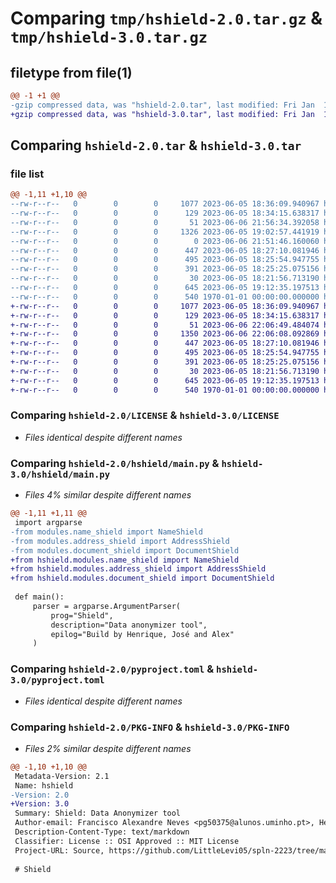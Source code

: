 # Comparing `tmp/hshield-2.0.tar.gz` & `tmp/hshield-3.0.tar.gz`

## filetype from file(1)

```diff
@@ -1 +1 @@
-gzip compressed data, was "hshield-2.0.tar", last modified: Fri Jan  1 00:00:00 2016, max compression
+gzip compressed data, was "hshield-3.0.tar", last modified: Fri Jan  1 00:00:00 2016, max compression
```

## Comparing `hshield-2.0.tar` & `hshield-3.0.tar`

### file list

```diff
@@ -1,11 +1,10 @@
--rw-r--r--   0        0        0     1077 2023-06-05 18:36:09.940967 hshield-2.0/LICENSE
--rw-r--r--   0        0        0      129 2023-06-05 18:34:15.638317 hshield-2.0/README.md
--rw-r--r--   0        0        0       51 2023-06-06 21:56:34.392058 hshield-2.0/hshield/__init__.py
--rw-r--r--   0        0        0     1326 2023-06-05 19:02:57.441919 hshield-2.0/hshield/main.py
--rw-r--r--   0        0        0        0 2023-06-06 21:51:46.160060 hshield-2.0/hshield/modules/__init__.py
--rw-r--r--   0        0        0      447 2023-06-05 18:27:10.081946 hshield-2.0/hshield/modules/address_shield.py
--rw-r--r--   0        0        0      495 2023-06-05 18:25:54.947755 hshield-2.0/hshield/modules/document_shield.py
--rw-r--r--   0        0        0      391 2023-06-05 18:25:25.075156 hshield-2.0/hshield/modules/name_shield.py
--rw-r--r--   0        0        0       30 2023-06-05 18:21:56.713190 hshield-2.0/hshield/text.txt
--rw-r--r--   0        0        0      645 2023-06-05 19:12:35.197513 hshield-2.0/pyproject.toml
--rw-r--r--   0        0        0      540 1970-01-01 00:00:00.000000 hshield-2.0/PKG-INFO
+-rw-r--r--   0        0        0     1077 2023-06-05 18:36:09.940967 hshield-3.0/LICENSE
+-rw-r--r--   0        0        0      129 2023-06-05 18:34:15.638317 hshield-3.0/README.md
+-rw-r--r--   0        0        0       51 2023-06-06 22:06:49.484074 hshield-3.0/hshield/__init__.py
+-rw-r--r--   0        0        0     1350 2023-06-06 22:06:08.092869 hshield-3.0/hshield/main.py
+-rw-r--r--   0        0        0      447 2023-06-05 18:27:10.081946 hshield-3.0/hshield/modules/address_shield.py
+-rw-r--r--   0        0        0      495 2023-06-05 18:25:54.947755 hshield-3.0/hshield/modules/document_shield.py
+-rw-r--r--   0        0        0      391 2023-06-05 18:25:25.075156 hshield-3.0/hshield/modules/name_shield.py
+-rw-r--r--   0        0        0       30 2023-06-05 18:21:56.713190 hshield-3.0/hshield/text.txt
+-rw-r--r--   0        0        0      645 2023-06-05 19:12:35.197513 hshield-3.0/pyproject.toml
+-rw-r--r--   0        0        0      540 1970-01-01 00:00:00.000000 hshield-3.0/PKG-INFO
```

### Comparing `hshield-2.0/LICENSE` & `hshield-3.0/LICENSE`

 * *Files identical despite different names*

### Comparing `hshield-2.0/hshield/main.py` & `hshield-3.0/hshield/main.py`

 * *Files 4% similar despite different names*

```diff
@@ -1,11 +1,11 @@
 import argparse
-from modules.name_shield import NameShield
-from modules.address_shield import AddressShield
-from modules.document_shield import DocumentShield
+from hshield.modules.name_shield import NameShield
+from hshield.modules.address_shield import AddressShield
+from hshield.modules.document_shield import DocumentShield
 
 def main():
     parser = argparse.ArgumentParser(
         prog="Shield",
         description="Data anonymizer tool",
         epilog="Build by Henrique, José and Alex"
     )
```

### Comparing `hshield-2.0/pyproject.toml` & `hshield-3.0/pyproject.toml`

 * *Files identical despite different names*

### Comparing `hshield-2.0/PKG-INFO` & `hshield-3.0/PKG-INFO`

 * *Files 2% similar despite different names*

```diff
@@ -1,10 +1,10 @@
 Metadata-Version: 2.1
 Name: hshield
-Version: 2.0
+Version: 3.0
 Summary: Shield: Data Anonymizer tool
 Author-email: Francisco Alexandre Neves <pg50375@alunos.uminho.pt>, Henrique Parola Costa <pg50415@alunos.uminho.pt>, José Pedro Fernandes <pg50525@alunos.uminho.pt>
 Description-Content-Type: text/markdown
 Classifier: License :: OSI Approved :: MIT License
 Project-URL: Source, https://github.com/LittleLevi05/spln-2223/tree/main/TP2
 
 # Shield
```

